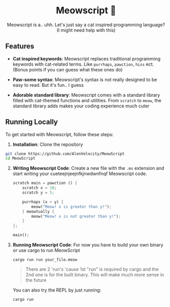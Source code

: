 <div align="center">

# Meowscript 🐾
Meowscript is a.. uhh. Let's just say a cat inspired programming language? (I might need help with this)

</div>

## Features

- **Cat inspired keywords**: Meowscript replaces traditional programming keywords with cat-related terms. Like `purrhaps`, `pawction`, `hiss` ect. (Bonus points if you can guess what these ones do)

- **Paw-some syntax**: Meowscript's syntax is not really designed to be easy to read. But it's fun.. I guess

- **Adorable standard library**: Meowscript comes with a standard library filled with cat-themed functions and utilities. From `scratch` to `meow`, the standard library adds makes your coding experience much cuter 
## Running Locally

To get started with Meowscript, follow these steps:

1. **Installation**: Clone the repository  

```bash
git clone https://github.com/AlenVelocity/MeowScript
cd MeowScript
```

2. **Writing Meowscript Code**: Create a new file with the `.ms` extension and start writing your cueteejnjeejnfkjnwdwnfnqf Meowscript code.

   ```rust
   scratch main = pawction () {
       scratch x = 10;
       scratch y = 5;

       purrhaps (x > y) {
           meow("Meow! x is greater than y!");
       } meowtually {
           meow("Meow! x is not greater than y!");
       }
   };

   main();
   ```

3. **Running Meowscript Code**: For now you have to build your own binary or use cargo to run MeowScript

   ```
   cargo run run your_file.meow
   ```

    > There are 2 'run's 'cause 1st "run" is required by cargo and the 2nd one is for the built binary. This will make much more sense in the future
     
    You can also try the REPL by just running:
    ```
    cargo run
    ```

 
